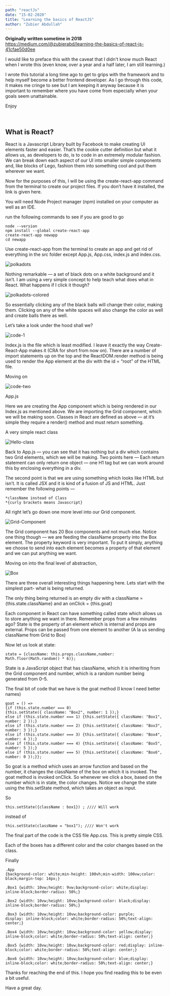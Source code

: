 ```yaml
---
path: "reactJs"
date: "15-02-2020"
title: "Learning the basics of ReactJS"
author: "Zubier Abdullah"
---
```


**Originally written sometime in 2018**
https://medium.com/@zubierabd/learning-the-basics-of-react-js-41cfae50d0ee

I would like to preface this with the caveat that I didn't know much React when I wrote this (even know, over a year and a half later, I am still learning.)

I wrote this tutorial a long time ago to get to grips with the framework and to help myself become a better frontend developer. As I go through this code, it makes me cringe to see but I am keeping it anyway because it is important to remember where you have come from especially when your goals seem unattainable.

Enjoy

<br>

## What is React?

React is a Javascript Library built by Facebook to make creating UI elements faster and easier. That’s the cookie cutter definition but what it allows us, as developers to do, is to code in an extremely modular fashion. We can break down each aspect of our UI into smaller simple components and, like blocks of Lego, fashion them into something cool and put them wherever we want.

Now for the purposes of this, I will be using the create-react-app command from the terminal to create our project files. If you don’t have it installed, the link is given here.

You will need Node Project manager (npm) installed on your computer as well as an IDE.

run the following commands to see if you are good to go

```
node --version
npm install --global create-react-app
create-react-app newapp
cd newapp
```

Use create-react-app from the terminal to create an app and get rid of everything in the src folder except App.js, App.css, index.js and index.css.

![polkadots](https://miro.medium.com/max/560/1*iVJpdrJKxMQKl8JedUg7xg.png)

Nothing remarkable — a set of black dots on a white background and it isn’t. I am using a very simple concept to help teach what does what in React. What happens if I click it though?

![polkadots-colored](https://miro.medium.com/max/551/1*ezkmqXXCJf4mJlzq4QSzDA.png)

So essentially clicking any of the black balls will change their color, making them. Clicking on any of the white spaces will also change the color as well and create balls there as well.

Let’s take a look under the hood shall we?

![code-1](https://miro.medium.com/max/693/1*iucaYwu5CB3tv0i3lYttjw.png)

Index.js is the file which is least modified. I leave it exactly the way Create-React-App makes it (CRA for short from now on). There are a number of import statements up on the top and the ReactDOM.render method is being used to render the App element at the div with the id = “root” of the HTML file.

Moving on

![code-two](https://miro.medium.com/max/709/1*3GUNFF1K8_FLecGPnAoVTA.png)

App.js

Here we are creating the App component which is being rendered in our Index.js as mentioned above. We are importing the Grid component, which we will be making soon. Classes in React are defined as above — at it’s simple they require a render() method and must return something.

A very simple react class

![Hello-class](https://miro.medium.com/max/555/1*P0OgzaFW5k_T5dLhjOSh2Q.png)

Back to App.js — you can see that it has nothing but a div which contains two Grid elements, which we will be making. Two points here — Each return statement can only return one object — one H1 tag but we can work around this by enclosing everything in a div.

The second point is that we are using something which looks like HTML but isn’t. It is called JSX and it is kind of a fusion of JS and HTML. Just remember the following points —

    *className instead of Class
    *{curly brackets means Javascript}

All right let’s go down one more level into our Grid component.

![Grid-Component](https://miro.medium.com/max/478/1*0whqgLiJPeu6GMsUvUvxHA.png)

The Grid component has 20 Box components and not much else. Notice one thing though — we are feeding the className property into the Box element. The property keyword is very important. To put it simply, anything we choose to send into each element becomes a property of that element and we can put anything we want.

Moving on into the final level of abstraction,

![Box](https://miro.medium.com/max/575/1*22qiCwbndg5VfkR5TdpgSA.png)

There are three overall interesting things happening here. Lets start with the simplest part- what is being returned.

The only thing being returned is an empty div with a className = {this.state.className} and an onClick = {this.goat}

Each component in React can have something called state which allows us to store anything we want in there. Remember props from a few minutes ago? State is the property of an element which is internal and props are external. Props can be passed from one element to another (A la us sending className from Grid to Box)

Now let us look at state:

```
state = {className: this.props.className,number: Math.floor(Math.random() * 6)};
```

State is a JavaScript object that has className, which it is inheriting from the Grid component and number, which is a random number being generated from 0–5.

The final bit of code that we have is the goat method (I know I need better names)

```
goat = () =>
{if (this.state.number === 0)
{this.setState({ className: "Box2", number: 1 });}
else if (this.state.number === 1) {this.setState({ className: "Box1", number: 2 });}
else if (this.state.number === 2) {this.setState({ className: "Box3", number: 3 });}
else if (this.state.number === 3) {this.setState({ className: "Box4", number: 4 });}
else if (this.state.number === 4) {this.setState({ className: "Box5", number: 5 });}
else if (this.state.number === 5) {this.setState({ className: "Box6", number: 0 });}};
```

So goat is a method which uses an arrow function and based on the number, it changes the className of the box on which it is invoked. The goat method is invoked onClick. So whenever we click a box, based on the number which is in state, the color changes. Notice we change the state using the this.setState method, which takes an object as input.

So

`this.setState({className : box1}) ; //// Will work`

instead of

`this.setState(className = "box1"); //// Won't work`

The final part of the code is the CSS file App.css. This is pretty simple CSS.

Each of the boxes has a different color and the color changes based on the class.

Finally

```
.App
{background-color: white;min-height: 100vh;min-width: 100vw;color: black;margin-top: 14px;}

.Box1 {width: 10vw;height: 9vw;background-color: white;display: inline-block;border-radius: 50%;}

.Box2 {width: 10vw;height: 10vw;background-color: black;display: inline-block;border-radius: 50%;}

.Box3 {width: 10vw;height: 10vw;background-color: purple;
display: inline-block;color: white;border-radius: 50%;text-align: center;}

.Box4 {width: 10vw;height: 10vw;background-color: yellow;display: inline-block;color: white;border-radius: 50%;text-align: center;}

.Box5 {width: 10vw;height: 10vw;background-color: red;display: inline-block;color: white;border-radius: 50%;text-align: center;}

.Box6 {width: 10vw;height: 10vw;background-color: blue;display: inline-block;color: white;border-radius: 50%;text-align: center;}
```

Thanks for reaching the end of this. I hope you find reading this to be even a bit useful.

Have a great day.
